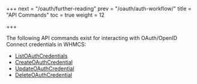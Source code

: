 +++
next = "/oauth/further-reading"
prev = "/oauth/auth-workflow/"
title = "API Commands"
toc = true
weight = 12

+++

The following API commands exist for interacting with OAuth/OpenID Connect credentials in WHMCS:

* [ListOAuthCredentials](/api-reference/listoauthcredentials/)
* [CreateOAuthCredential](/api-reference/createoauthcredential/)
* [UpdateOAuthCredential](/api-reference/updateoauthcredential/)
* [DeleteOAuthCredential](/api-reference/deleteoauthcredential/)

